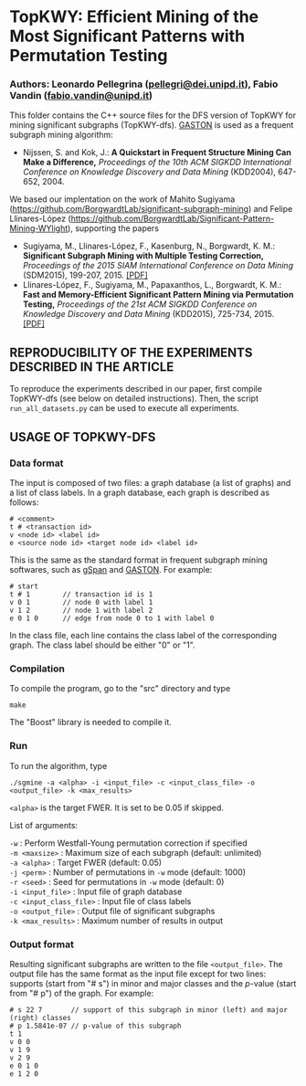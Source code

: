 # TopKWY: Efficient Mining of the Most Significant Patterns with Permutation Testing
### Authors: Leonardo Pellegrina (pellegri@dei.unipd.it), Fabio Vandin (fabio.vandin@unipd.it)

This folder contains the C++ source files for the DFS version of TopKWY for mining significant subgraphs (TopKWY-dfs).
[GASTON](http://www.liacs.nl/~snijssen/gaston/iccs.html) is used as a frequent subgraph mining algorithm:
* Nijssen, S. and Kok, J.: **A Quickstart in Frequent Structure Mining Can
  Make a Difference,** *Proceedings of the 10th ACM SIGKDD International Conference on Knowledge Discovery and Data Mining* (KDD2004), 647-652, 2004.

We based our implentation on the work of Mahito Sugiyama (https://github.com/BorgwardtLab/significant-subgraph-mining) and Felipe Llinares-López (https://github.com/BorgwardtLab/Significant-Pattern-Mining-WYlight), supporting the papers
* Sugiyama, M., Llinares-López, F., Kasenburg, N., Borgwardt, K. M.: **Significant Subgraph Mining with Multiple Testing Correction,** *Proceedings of the 2015 SIAM International Conference on Data Mining* (SDM2015), 199-207, 2015.
[[PDF]](http://epubs.siam.org/doi/pdf/10.1137/1.9781611974010.5)
* Llinares-López, F., Sugiyama, M., Papaxanthos, L., Borgwardt, K. M.:
**Fast and Memory-Efficient Significant Pattern Mining via Permutation Testing,** *Proceedings of the 21st ACM SIGKDD Conference on Knowledge Discovery and Data Mining* (KDD2015), 725-734, 2015.
[[PDF]](http://dl.acm.org/ft_gateway.cfm?id=2783363)

## REPRODUCIBILITY OF THE EXPERIMENTS DESCRIBED IN THE ARTICLE

To reproduce the experiments described in our paper, first compile TopKWY-dfs (see below on detailed instructions). Then, the script `run_all_datasets.py` can be used to execute all experiments.


## USAGE OF TOPKWY-DFS

### Data format

The input is composed of two files: a graph database (a list of graphs) and a list of class labels.
In a graph database, each graph is described as follows:

```
# <comment>
t # <transaction id>
v <node id> <label id>
e <source node id> <target node id> <label id>
```

This is the same as the standard format in frequent subgraph mining softwares, such as [gSpan](https://www.cs.ucsb.edu/~xyan/software/gSpan.htm) and [GASTON](http://www.liacs.nl/~snijssen/gaston/iccs.html).
For example:

```
# start  
t # 1        // transaction id is 1
v 0 1        // node 0 with label 1
v 1 2        // node 1 with label 2
e 0 1 0      // edge from node 0 to 1 with label 0
```

In the class file, each line contains the class label of the corresponding graph.
The class label should be either "0" or "1".

### Compilation

To compile the program, go to the "src" directory and type

```
make
```
The "Boost" library is needed to compile it.

### Run

To run the algorithm, type

```
./sgmine -a <alpha> -i <input_file> -c <input_class_file> -o <output_file> -k <max_results>
```

`<alpha>` is the target FWER. It is set to be 0.05 if skipped.

List of arguments:

`-w` : Perform Westfall-Young permutation correction if specified  
`-m <maxsize>` : Maximum size of each subgraph (default: unlimited)  
`-a <alpha>` : Target FWER (default: 0.05)  
`-j <perm>` : Number of permutations in `-w` mode (default: 1000)  
`-r <seed>` : Seed for permutations in `-w` mode (default: 0)  
`-i <input_file>` : Input file of graph database  
`-c <input_class_file>` : Input file of class labels  
`-o <output_file>` : Output file of significant subgraphs  
`-k <max_results>` : Maximum number of results in output  

### Output format

Resulting significant subgraphs are written to the file `<output_file>`. The output file has the same format as the input file except for two lines: supports (start from "\# s") in minor and major classes and the *p*-value (start from "\# p") of the graph. For example:

```
# s 22 7       // support of this subgraph in minor (left) and major (right) classes
# p 1.5841e-07 // p-value of this subgraph
t 1
v 0 0
v 1 9
v 2 9
e 0 1 0
e 1 2 0
```
